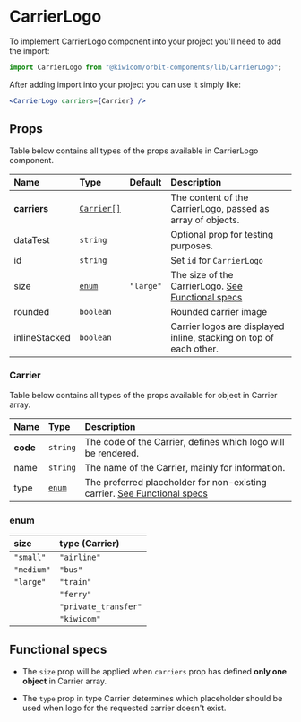 # CarrierLogo

To implement CarrierLogo component into your project you'll need to add the import:

```jsx
import CarrierLogo from "@kiwicom/orbit-components/lib/CarrierLogo";
```

After adding import into your project you can use it simply like:

```jsx
<CarrierLogo carriers={Carrier} />
```

## Props

Table below contains all types of the props available in CarrierLogo component.

| Name          | Type                    | Default   | Description                                                            |
| :------------ | :---------------------- | :-------- | :--------------------------------------------------------------------- |
| **carriers**  | [`Carrier[]`](#carrier) |           | The content of the CarrierLogo, passed as array of objects.            |
| dataTest      | `string`                |           | Optional prop for testing purposes.                                    |
| id            | `string`                |           | Set `id` for `CarrierLogo`                                             |
| size          | [`enum`](#enum)         | `"large"` | The size of the CarrierLogo. [See Functional specs](#functional-specs) |
| rounded       | `boolean`               |           | Rounded carrier image                                                  |
| inlineStacked | `boolean`               |           | Carrier logos are displayed inline, stacking on top of each other.     |

### Carrier

Table below contains all types of the props available for object in Carrier array.

| Name     | Type            | Description                                                                                   |
| :------- | :-------------- | :-------------------------------------------------------------------------------------------- |
| **code** | `string`        | The code of the Carrier, defines which logo will be rendered.                                 |
| name     | `string`        | The name of the Carrier, mainly for information.                                              |
| type     | [`enum`](#enum) | The preferred placeholder for non-existing carrier. [See Functional specs](#functional-specs) |

### enum

| size       | type (Carrier)       |
| :--------- | :------------------- |
| `"small"`  | `"airline"`          |
| `"medium"` | `"bus"`              |
| `"large"`  | `"train"`            |
|            | `"ferry"`            |
|            | `"private_transfer"` |
|            | `"kiwicom"`          |

## Functional specs

- The `size` prop will be applied when `carriers` prop has defined **only one object** in Carrier array.

- The `type` prop in type Carrier determines which placeholder should be used when logo for the requested carrier doesn't exist.
